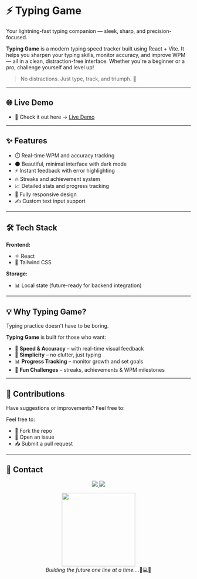 # ⚡ Typing Game

Your lightning-fast typing companion — sleek, sharp, and precision-focused.

**Typing Game** is a modern typing speed tracker built using React + Vite. It helps you sharpen your typing skills, monitor accuracy, and improve WPM — all in a clean, distraction-free interface. Whether you're a beginner or a pro, challenge yourself and level up!

> No distractions. Just type, track, and triumph. 🎯

---

## 🌐 Live Demo

- 🚀 Check it out here → [Live Demo](https://typing-game-lyart.vercel.app/)

---

## ✨ Features

- ⏱️ Real-time WPM and accuracy tracking  
- 🌑 Beautiful, minimal interface with dark mode  
- ⚡ Instant feedback with error highlighting  
- 🔥 Streaks and achievement system  
- 📈 Detailed stats and progress tracking  
- 📱 Fully responsive design  
- ✍️ Custom text input support  

---

## 🛠 Tech Stack

**Frontend:**
- ⚛️ React   
- 🎨 Tailwind CSS

**Storage:**
- 📊 Local state (future-ready for backend integration)  

---

## 💡 Why Typing Game?

Typing practice doesn't have to be boring.

**Typing Game** is built for those who want:

- 💨 **Speed & Accuracy** – with real-time visual feedback  
- 🧘 **Simplicity** – no clutter, just typing  
- 📊 **Progress Tracking** – monitor growth and set goals  
- 🎯 **Fun Challenges** – streaks, achievements & WPM milestones  

---

## 🙌 Contributions

Have suggestions or improvements?
Feel free to:  

Feel free to:
- 🍴 Fork the repo  
- 🐛 Open an issue  
- 📥 Submit a pull request  

---

## 🌠 Contact

<p align="center">
  <a href="https://twitter.com/Nishuldhakar">
    <img src="https://img.shields.io/badge/Twitter-1DA1F2?style=for-the-badge&logo=twitter&logoColor=white">
  </a>
  
  <a href="https://www.linkedin.com/in/nishuldhakar">
    <img src="https://img.shields.io/badge/LinkedIn-0077B5?style=for-the-badge&logo=linkedin&logoColor=white">
</a>
</p>

<p align="center">
  <img src="https://media.giphy.com/media/xUA7bdpLxQhsSQdyog/giphy.gif" width="200">
  <br>
  <em>Building the future one line at a time....</em>🚀💻✨
</p>



